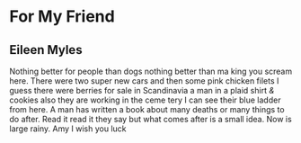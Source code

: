 # For My Friend
## Eileen Myles
Nothing
better
for people
than dogs
nothing better than ma
king
you scream
here. There were
two super
new cars
and then
some pink
chicken
filets
I guess
there were
berries
for sale
in Scandinavia
a man in
a plaid
shirt _&_
cookies
also they
are
working
in the ceme
tery
I can see
their blue
ladder
from here.
A man
has written
a book
about many
deaths
or many
things to do after.
Read it
read it
they say
but what
comes
after
is a small
idea. Now
is large
rainy.
Amy I wish
you luck